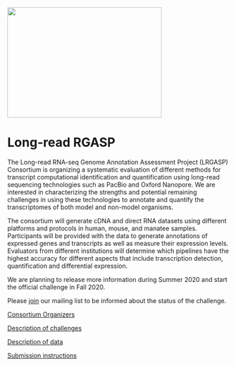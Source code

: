<img src="https://github.com/diekhans/lrgasp-site/blob/master/logo.png" height="250" width="350">

# Long-read RGASP
The Long-read RNA-seq Genome Annotation Assessment Project (LRGASP) Consortium is organizing a systematic evaluation of different methods for transcript computational identification and quantification using long-read sequencing technologies such as PacBio and Oxford Nanopore. We are interested in characterizing the strengths and potential remaining challenges in using these technologies to annotate and quantify the transcriptomes of both model and non-model organisms. 

The consortium will generate cDNA and direct RNA datasets using different platforms and protocols in human, mouse, and manatee samples. Participants will be provided with the data to generate annotations of expressed genes and transcripts as well as measure their expression levels. Evaluators from different institutions will determine which pipelines have the highest accuracy for different aspects that include transcription detection, quantification and differential expression.
 
We are planning to release more information during Summer 2020 and start the official challenge in Fall 2020. 

Please [join](https://groups.google.com/a/ucsc.edu/forum/#!forum/lrgasp-announce-group/join) our mailing list to be informed about the status of the challenge.

[Consortium Organizers](docs/consortium.md)

[Description of challenges](docs/challenges.md)

[Description of data](docs/data.md)

[Submission instructions](docs/submissions.md)
